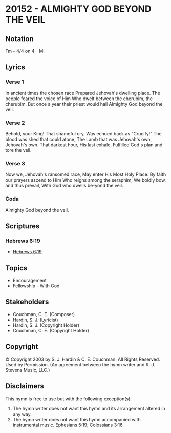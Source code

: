 # 20152 - ALMIGHTY GOD BEYOND THE VEIL

## Notation

Fm - 4/4 on 4 - MI

## Lyrics

### Verse 1

In ancient times the chosen race Prepared Jehovah's dwelling place. The people feared the voice of Him Who dwelt between the cherubim, the cherubim. But once a year their priest would hail Almighty God beyond the veil.

### Verse 2

Behold, your King! That shameful cry, Was echoed back as "Crucify!" The blood was shed that could atone, The Lamb that was Jehovah's own, Jehovah's own. That darkest hour, His last exhale, Fulfilled God's plan and tore the veil.

### Verse 3

Now we, Jehovah's ransomed race, May enter His Most Holy Place. By faith our prayers ascend to Him Who reigns among the seraphim, We boldly bow, and thus prevail, With God who dwells be-yond the veil.

### Coda

Almighty God beyond the veil. 


## Scriptures

### Hebrews 6:19

- [Hebrews 6:19](https://www.biblegateway.com/passage/?search=Hebrews%206%3A19)


## Topics

- Encouragement
- Fellowship - With God

## Stakeholders

- Couchman, C. E. (Composer)
- Hardin, S. J. (Lyricist)
- Hardin, S. J. (Copyright Holder)
- Couchman, C. E. (Copyright Holder)

## Copyright

© Copyright 2003 by S. J. Hardin & C. E. Couchman. All Rights Reserved. Used by Permission.
(An agreement between the hymn writer and R. J. Stevens Music, LLC.)

## Disclaimers

This hymn is free to use but with the following exception(s):
1. The hymn writer does not want this hymn and its arrangement altered in any way.
2. The hymn writer does not want this hymn accompanied with instrumental music.
Ephesians 5:19; Colossians 3:16

